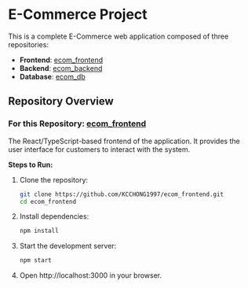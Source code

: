 # E-Commerce Project

This is a complete E-Commerce web application composed of three repositories:

- **Frontend**: [ecom_frontend](https://github.com/KCCHONG1997/ecom_frontend)
- **Backend**: [ecom_backend](https://github.com/KCCHONG1997/ecom_backend)
- **Database**: [ecom_db](https://github.com/KCCHONG1997/ecom_db)

## Repository Overview

### For this Repository: [ecom_frontend](https://github.com/KCCHONG1997/ecom_frontend)

The React/TypeScript-based frontend of the application. It provides the user interface for customers to interact with the system.

**Steps to Run:**

1. Clone the repository:
   ```bash
   git clone https://github.com/KCCHONG1997/ecom_frontend.git
   cd ecom_frontend
    ```

2. Install dependencies:
    ```bash
    npm install
    ```

3. Start the development server:
    ```bash
    npm start
    ```
4. Open http://localhost:3000 in your browser.